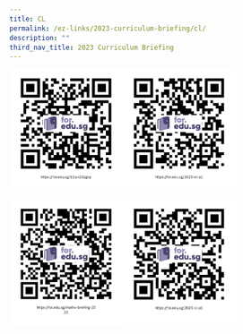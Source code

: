 ```yaml
---
title: CL
permalink: /ez-links/2023-curriculum-briefing/cl/
description: ""
third_nav_title: 2023 Curriculum Briefing
---
```

<p><a href="https://staging.dlepvymbvefa4.amplifyapp.com/files/13jan23pgvp.pdf">
<img style="width:40%" align=left src="/images/brif1.png">
</a></p>

<p><a href="https://staging.dlepvymbvefa4.amplifyapp.com/files/2023-el-p1.pdf">
<img style="width:40%" align=left src="/images/brif2.png">
</a></p>
<br clear=left>

<p><a href="https://staging.dlepvymbvefa4.amplifyapp.com/files/maths-briefing-2023.pdf">
<img style="width:40%" align=left src="/images/brif3.png">
</a></p>

<p><a href="https://staging.dlepvymbvefa4.amplifyapp.com/files/2023-cl-p1.pdf">
<img style="width:40%" align=left src="/images/brif4.png">
</a></p>
<br clear=left>

